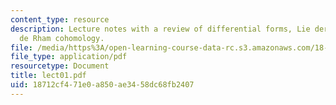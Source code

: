 ```yaml
---
content_type: resource
description: Lecture notes with a review of differential forms, Lie derivative, and
  de Rham cohomology.
file: /media/https%3A/open-learning-course-data-rc.s3.amazonaws.com/18-966-geometry-of-manifolds-spring-2007/18712cf471e0a850ae3458dc68fb2407_lect01.pdf
file_type: application/pdf
resourcetype: Document
title: lect01.pdf
uid: 18712cf4-71e0-a850-ae34-58dc68fb2407
---
```

